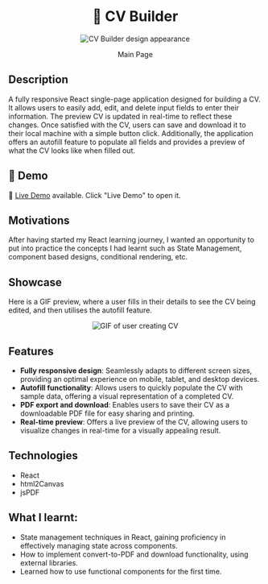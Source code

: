 <h1 align="center">📝 CV Builder</h1>

<p align="center">
  <img src="https://github.com/yondagonda/Project-CV-Application/assets/109213163/f350fd77-8069-4026-a19f-0c23c9ae6343"= alt="CV Builder design appearance">
</p>

<p align="center">
  Main Page
</p>

## Description
A fully responsive React single-page application designed for building a CV. It allows users to easily add, edit, and delete input fields to enter their information. The preview CV is updated in real-time to reflect these changes. Once satisfied with the CV, users can save and download it to their local machine with a simple button click. Additionally, the application offers an autofill feature to populate all fields and provides a preview of what the CV looks like when filled out.

## 🔴 Demo
🧪 [Live Demo](https://yondagonda.github.io/Project-CV-Application/) available. Click "Live Demo" to open it.

## Motivations
After having started my React learning journey, I wanted an opportunity to put into practice the concepts I had learnt such as State Management, component based designs, conditional rendering, etc.

## Showcase
Here is a GIF preview, where a user fills in their details to see the CV being edited, and then utilises the autofill feature.
<p align="center">
<img src="https://github.com/yondagonda/Project-CV-Application/assets/109213163/f06e0b76-a014-4c97-89fc-44d34e80d943" alt="GIF of user creating CV">
</p>

## Features
- **Fully responsive design**: Seamlessly adapts to different screen sizes, providing an optimal experience on mobile, tablet, and desktop devices.
- **Autofill functionality**: Allows users to quickly populate the CV with sample data, offering a visual representation of a completed CV.
- **PDF export and download**: Enables users to save their CV as a downloadable PDF file for easy sharing and printing.
- **Real-time preview**: Offers a live preview of the CV, allowing users to visualize changes in real-time for a visually appealing result.

## Technologies 
- React
- html2Canvas
- jsPDF

## What I learnt:
- State management techniques in React, gaining proficiency in effectively managing state across components.
- How to implement convert-to-PDF and download functionality, using external libraries.
- Learned how to use functional components for the first time.
